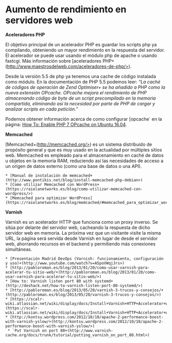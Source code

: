 # Aumento de rendimiento en servidores web



**Aceleradores PHP**

El objetivo principal de un acelerador PHP es guardar los scripts php ya compilando, obteniendo un mayor rendimiento en la respuesta del servidor. El acelerador se puede usar usando el módulo php de apache o usando fastcgi. Más información sobre [aceleradores PHP+(http://www.maestrosdelweb.com/aceleradores-de-php/>).

Desde la versión 5.5 de php ya tenemos una cache de código instalada como módulo. En la documentación de PHP 5.5 podemos leer: *“La caché de códigos de operación de Zend Optimiser+ se ha añadido a PHP como la nueva extensión OPcache. OPcache mejora el rendimiento de PHP almacenando código de byte de un script precompilado en la memoria compartida, eliminando así la necesidad por parte de PHP de cargar y analizar scripts en cada petición.”*

Podemos obtener información acerca de como configurar [opcache` en la página: [How To: Enable PHP 7 OPcache on Ubuntu 16.04](https://lastplaceonthe.net/how-to-enable-php-7-opcache-on-ubuntu-16-04/).

**Memcached**

[Memcached+(http://memcached.org/>) es un sistema distribuido de propósito general y que es muy usado en la actualidad por múltiples sitios web. Memcached es empleado para el almacenamiento en caché de datos u objetos en la memoria RAM, reduciendo así las necesidades de acceso a un origen de datos externo (como una base de datos o una API).

    * [Manual de instalación de memcached+(http://www.pontikis.net/blog/install-memcached-php-debian>)
    * [Como utilizar Memcached con WordPress+(https://raiolanetworks.es/blog/como-utilizar-memcached-con-wordpress/>)
    * [Memcached para optimizar WordPress](https://raiolanetworks.es/blog/memcached/#memcached_para_optimizar_wordpress)

**Varnish**

Varnish es un acelerador HTTP que funciona como un proxy inverso. Se sitúa por delante del servidor web, cacheando la respuesta de dicho servidor web en memoria. La próxima vez que un visitante visite la misma URL, la página será servida desde Varnish en lugar de desde el servidor web, ahorrando recursos en el backend y permitiendo más conexiones simultáneas.

    * [Presentación Madrid DevOps (Varnish: funcionamiento, configuración y uso)+(http://www.youtube.com/watch?v=A5poVWqjJrs>)
    * [http://pabloroman.es/blog/2013/01/20/como-usar-varnish-para-acelerar-tu-sitio-web/+(http://pabloroman.es/blog/2013/01/20/como-usar-varnish-para-acelerar-tu-sitio-web/>)
    * [How to: Varnish listen port 80 with systemd+(http://deshack.net/how-to-varnish-listen-port-80-systemd/>)
    * [http://pabloroman.es/blog/2013/05/20/varnish-3-trucos-y-consejos/+(http://pabloroman.es/blog/2013/05/20/varnish-3-trucos-y-consejos/>)
    * [https://scalr-wiki.atlassian.net/wiki/display/docs/Install+Varnish+HTTP+Accelerator+with+WordPress+(https://scalr-wiki.atlassian.net/wiki/display/docs/Install+Varnish+HTTP+Accelerator+with+WordPress>)
    * [http://kontsu.wordpress.com/2012/10/10/apache-2-performance-boost-with-varnish-yslow/+(http://kontsu.wordpress.com/2012/10/10/apache-2-performance-boost-with-varnish-yslow/>)
     * `Put Varnish on port 80+(http://www.varnish-cache.org/docs/trunk/tutorial/putting_varnish_on_port_80.html>)

